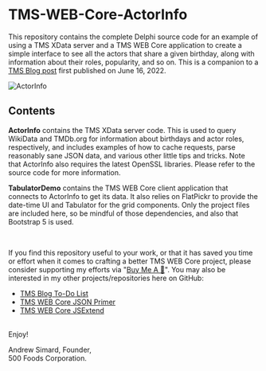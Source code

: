 # TMS-WEB-Core-ActorInfo

This repository contains the complete Delphi source code for an example of using a TMS XData server and a TMS WEB Core application to create a simple interface to see all the actors that share a given birthday, along with information about their roles, popularity, and so on. This is a companion to a [TMS Blog post](https://www.tmssoftware.com/site/blog.asp?post=949) first published on June 16, 2022.

![ActorInfo](https://user-images.githubusercontent.com/41052272/173462502-bb6579c0-76ee-4e28-b172-6dfad7254d2e.gif)

## Contents

**ActorInfo** contains the TMS XData server code. This is used to query WikiData and TMDb.org for information about birthdays and actor roles, respectively, and includes examples of how to cache requests, parse reasonably sane JSON data, and various other little tips and tricks. Note that ActorInfo also requires the latest OpenSSL libraries.  Please refer to the source code for more information.

**TabulatorDemo** contains the TMS WEB Core client application that connects to ActorInfo to get its data.  It also relies on FlatPickr to provide the date-time UI and Tabulator for the grid components. Only the project files are included here, so be mindful of those dependencies, and also that Bootstrap 5 is used.

&nbsp;

If you find this repository useful to your work, or that it has saved you time or effort when it comes to crafting a better TMS WEB Core project, please consider supporting my efforts via "[Buy Me A :pizza:](https://www.buymeacoffee.com/andrewsimard500)". You may also be interested in my other projects/repositories here on GitHub:
- [TMS Blog To-Do List](https://github.com/users/500Foods/projects/1)
- [TMS WEB Core JSON Primer](https://github.com/500Foods/TMS-WEB-Core-JSON-Primer)
- [TMS WEB Core JSExtend](https://github.com/500Foods/TMS-WEB-Core-JSExtend) 

&nbsp;  
Enjoy!

Andrew Simard, Founder,  
500 Foods Corporation.
